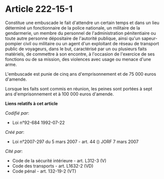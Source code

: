 # Article 222-15-1

Constitue une embuscade le fait d'attendre un certain temps et dans un lieu déterminé un fonctionnaire de la police
nationale, un militaire de la gendarmerie, un membre du personnel de l'administration pénitentiaire ou toute autre personne
dépositaire de l'autorité publique, ainsi qu'un sapeur-pompier civil ou militaire ou un agent d'un exploitant de réseau de
transport public de voyageurs, dans le but, caractérisé par un ou plusieurs faits matériels, de commettre à son encontre, à
l'occasion de l'exercice de ses fonctions ou de sa mission, des violences avec usage ou menace d'une arme.

L'embuscade est punie de cinq ans d'emprisonnement et de 75 000 euros d'amende.

Lorsque les faits sont commis en réunion, les peines sont portées à sept ans d'emprisonnement et à 100 000 euros d'amende.

**Liens relatifs à cet article**

_Codifié par_:

  - Loi n°92-684 1992-07-22

_Créé par_:

  - Loi n°2007-297 du 5 mars 2007 - art. 44 () JORF 7 mars 2007

_Cité par_:

  - Code de la sécurité intérieure - art. L312-3 (V)
  - Code des transports - art. L1632-2 (VD)
  - Code pénal - art. 132-19-2 (VT)

